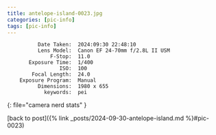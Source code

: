 ```yaml
---
title: antelope-island-0023.jpg
categories: [pic-info]
tags: [pic-info]
---
```


```text
          Date Taken:  2024:09:30 22:48:10
          Lens Model:  Canon EF 24-70mm f/2.8L II USM
              F-Stop:  11.0
       Exposure Time:  1/400
                 ISO:  100
        Focal Length:  24.0
    Exposure Program:  Manual
          Dimensions:  1980 x 655
            keywords:  pei
```
{: file="camera nerd stats" }

[back to post]({% link _posts/2024-09-30-antelope-island.md %}#pic-0023)